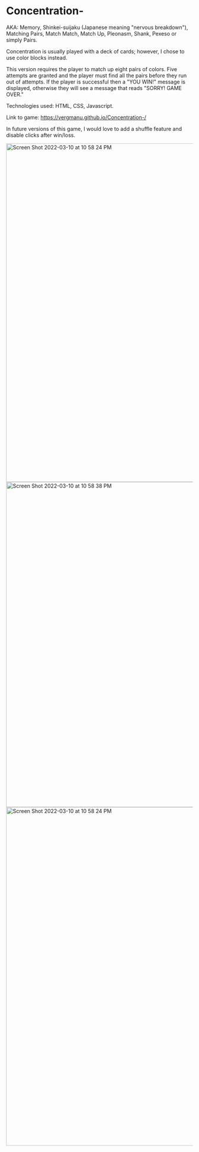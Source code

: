 # Concentration- 
AKA:
Memory, Shinkei-suijaku (Japanese meaning "nervous breakdown"), 
Matching Pairs, Match Match, Match Up, Pleonasm, Shank, 
Pexeso or simply Pairs.

Concentration is usually played with a deck of cards; however, I chose to use color blocks instead. 

This version requires the player to match up eight pairs of colors. Five attempts are granted and the player must find all the pairs before
they run out of attempts. If the player is successful then a "YOU WIN!" message is displayed, 
otherwise they will see a message that reads "SORRY! GAME OVER."

Technologies used: HTML, CSS, Javascript. 

Link to game:
https://vergmanu.github.io/Concentration-/

In future versions of this game, I would love to add a shuffle feature and disable clicks after win/loss. 

<img width="914" alt="Screen Shot 2022-03-10 at 10 58 24 PM" src="https://user-images.githubusercontent.com/99706973/157820826-a290acf3-de6b-4661-96b6-0fd7f3fb6bd4.png">

<img width="878" alt="Screen Shot 2022-03-10 at 10 58 38 PM" src="https://user-images.githubusercontent.com/99706973/157820931-8ffd4072-dd1f-46d5-a52e-bba3a1bf64cd.png">

<img width="914" alt="Screen Shot 2022-03-10 at 10 58 24 PM" src="https://user-images.githubusercontent.com/99706973/157820989-f67e597b-7812-4e1b-a03d-cd9ee708991d.png">
